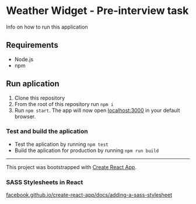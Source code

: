 # Weather Widget - Pre-interview task

Info on how to run this application

## Requirements

* Node.js
* npm

## Run aplication

1. Clone this repository
2. From the root of this repository run `npm i`
3. Run `npm start`. The app will now open [localhost:3000](http://localhost:3000) in your default browser.

### Test and build the aplication

* Test the aplication by running `npm test`
* Build the aplication for production by running `npm run build`

__________

This project was bootstrapped with [Create React App](https://github.com/facebook/create-react-app).

### SASS Stylesheets in React

[facebook.github.io/create-react-app/docs/adding-a-sass-stylesheet](https://facebook.github.io/create-react-app/docs/adding-a-sass-stylesheet#docsNav)
